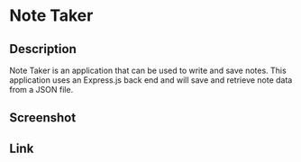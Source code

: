 # Note Taker

## Description

Note Taker is an application that can be used to write and save notes. This application uses an Express.js back end and will save and retrieve note data from a JSON file.

## Screenshot



## Link



